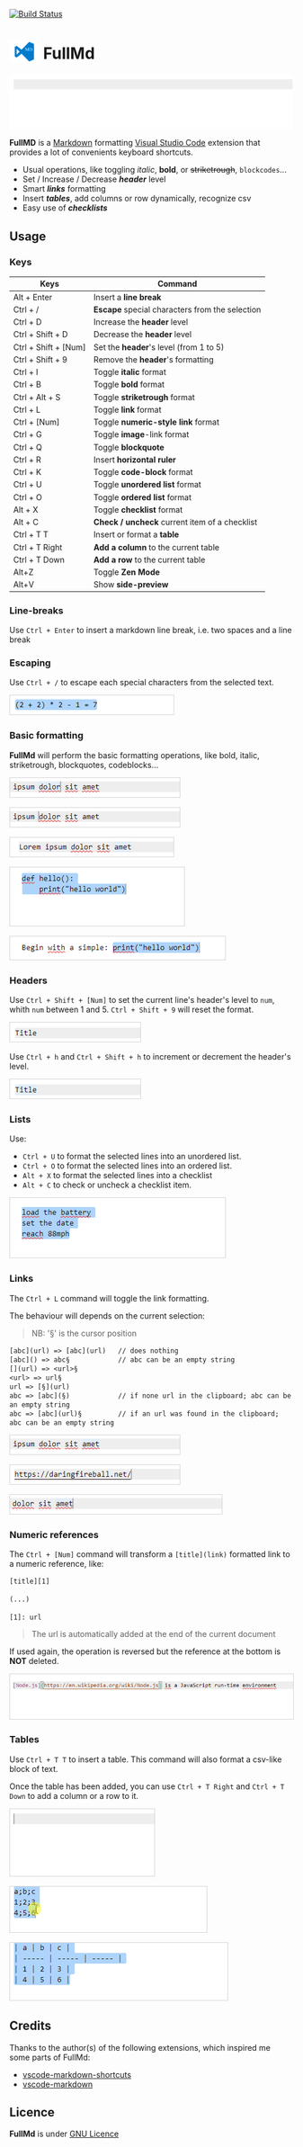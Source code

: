 [![Build Status](https://travis-ci.org/olinox14/FullMd.svg?branch=master)](https://travis-ci.org/olinox14/FullMd) 

# <img src="content/logo.png" style="height:40px;vertical-align:bottom;"/> FullMd

![demo](/content/demo.gif)

**FullMD** is a [Markdown](https://daringfireball.net/projects/markdown/syntax) formatting [Visual Studio Code](https://code.visualstudio.com/) extension that provides a lot of convenients keyboard shortcuts.

* Usual operations, like toggling *italic*, **bold**, or ~~striketrough~~, `blockcodes`...
* Set / Increase / Decrease ***header*** level
* Smart ***links*** formatting
* Insert ***tables***, add columns or row dynamically, recognize csv
* Easy use of ***checklists***

## Usage

### Keys

| Keys | Command |
| ----- | ----- |
| Alt + Enter | Insert a **line break** |
| Ctrl + / | **Escape** special characters from the selection |
| Ctrl + D | Increase the **header** level |
| Ctrl + Shift + D | Decrease the **header** level |
| Ctrl + Shift + [Num] | Set the **header**'s level (from 1 to 5) |
| Ctrl + Shift + 9 | Remove the **header**'s formatting |
| Ctrl + I | Toggle **italic** format |
| Ctrl + B | Toggle **bold** format |
| Ctrl + Alt + S | Toggle **striketrough** format |
| Ctrl + L | Toggle **link** format |
| Ctrl + [Num] | Toggle **numeric-style link** format |
| Ctrl + G | Toggle **image**-link format |
| Ctrl + Q | Toggle **blockquote** |
| Ctrl + R | Insert **horizontal ruler**  |
| Ctrl + K | Toggle **code-block** format |
| Ctrl + U | Toggle **unordered list** format |
| Ctrl + O | Toggle **ordered list** format  |
| Alt + X | Toggle **checklist** format   |
| Alt + C | **Check / uncheck** current item of a checklist |
| Ctrl + T  T |  Insert or format a **table** |
| Ctrl + T  Right | **Add a column** to the current table  |
| Ctrl + T  Down | **Add a row** to the current table |
| Alt+Z | Toggle **Zen Mode** |
| Alt+V | Show **side-preview** |

### Line-breaks

Use `Ctrl + Enter` to insert a markdown line break, i.e. two spaces and a line break

### Escaping

Use `Ctrl + /` to escape each special characters from the selected text.

<kbd><img src="./content/escape.gif" style="border: solid 1px lightgrey;" /></kbd>

### Basic formatting

**FullMd** will perform the basic formatting operations, like bold, italic, striketrough, blockquotes, codeblocks...

<kbd><img src="./content/toggleItalic.gif" style="border: solid 1px lightgrey;" /></kbd>

<kbd><img src="./content/toggleBold.gif" style="border: solid 1px lightgrey;" /></kbd>

<kbd><img src="./content/toggleBlockquote.gif" style="border: solid 1px lightgrey;" /></kbd>

<kbd><img src="./content/toggleCodeblock1.gif" style="border: solid 1px lightgrey;" /></kbd>

<kbd><img src="./content/toggleCodeblock2.gif" style="border: solid 1px lightgrey;" /></kbd>

### Headers

Use `Ctrl + Shift + [Num]` to set the current line's header's level to `num`, whith `num` between 1 and 5. `Ctrl + Shift + 9` will reset the format.

<kbd><img src="./content/setHeader.gif" style="border: solid 1px lightgrey;" /></kbd>

Use `Ctrl + h` and `Ctrl + Shift + h` to increment or decrement the header's level.

<kbd><img src="./content/headerUpNDown.gif" style="border: solid 1px lightgrey;" /></kbd>

### Lists

Use:

* `Ctrl + U` to format the selected lines into an unordered list.
* `Ctrl + O` to format the selected lines into an ordered list.
* `Alt + X` to format the selected lines into a checklist
* `Alt + C` to check or uncheck a checklist item.

<kbd><img src="./content/toggleLists.gif" style="border: solid 1px lightgrey;" /></kbd>

### Links

The `Ctrl + L` command will toggle the link formatting.

The behaviour will depends on the current selection:
> NB: '§' is the cursor position

    [abc](url) => [abc](url)   // does nothing
    [abc]() => abc§            // abc can be an empty string
    [](url) => <url>§
    <url> => url§
    url => [§](url)
    abc => [abc](§)            // if none url in the clipboard; abc can be an empty string
    abc => [abc](url)§         // if an url was found in the clipboard; abc can be an empty string

<kbd><img src="./content/toggleLink1.gif" style="border: solid 1px lightgrey;" /></kbd>

<kbd><img src="./content/toggleLink2.gif" style="border: solid 1px lightgrey;" /></kbd>

<kbd><img src="./content/toggleLink3.gif" style="border: solid 1px lightgrey;" /></kbd>

### Numeric references

The `Ctrl + [Num]` command will transform a `[title](link)` formatted link to a numeric reference, like:

```
[title][1]

(...)

[1]: url
```

> The url is automatically added at the end of the current document

If used again, the operation is reversed but the reference at the bottom is **NOT** deleted.

<kbd><img src="./content/toggleNumLinks.gif" style="border: solid 1px lightgrey;" /></kbd>

### Tables

Use `Ctrl + T T` to insert a table. This command will also format a csv-like block of text.

Once the table has been added, you can use `Ctrl + T Right` and `Ctrl + T Down` to add a column or a row to it.

<kbd><img src="./content/insertTable2.gif" style="border: solid 1px lightgrey;" /></kbd>

<kbd><img src="./content/insertTable.gif" style="border: solid 1px lightgrey;" /></kbd>

<kbd><img src="./content/addCol.gif" style="border: solid 1px lightgrey;" /></kbd>

## Credits

Thanks to the author(s) of the following extensions, which inspired me some parts of FullMd:

* [vscode-markdown-shortcuts](https://github.com/mdickin/vscode-markdown-shortcuts)
* [vscode-markdown](https://github.com/yzhang-gh/vscode-markdown)

## Licence

**FullMd** is under [GNU Licence](LICENCE)